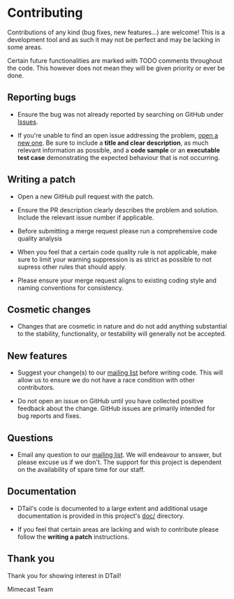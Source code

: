 Contributing
============
Contributions of any kind (bug fixes, new features...) are welcome!
This is a development tool and as such it may not be perfect and may be lacking in some areas.

Certain future functionalities are marked with TODO comments throughout the code.
This however does not mean they will be given priority or ever be done.


Reporting bugs
--------------
- Ensure the bug was not already reported by searching on GitHub under
[Issues][githubissues].

- If you're unable to find an open issue addressing the problem,
[open a new one][githubnewissue]. Be sure to include a **title and clear description**,
as much relevant information as possible, and a **code sample** or an **executable test case**
demonstrating the expected behaviour that is not occurring.


Writing a patch
---------------
- Open a new GitHub pull request with the patch.

- Ensure the PR description clearly describes the problem and solution.
Include the relevant issue number if applicable.

- Before submitting a merge request please run a comprehensive code quality analysis

- When you feel that a certain code quality rule is not applicable, make sure to limit your
warning suppression is as strict as possible to not supress other rules that should apply.

- Please ensure your merge request aligns to existing coding style and naming conventions for consistency.


Cosmetic changes
----------------
- Changes that are cosmetic in nature and do not add anything substantial to the stability,
functionality, or testability will generally not be accepted.


New features
------------

- Suggest your change(s) to our [mailing list][mailinglist] before writing code.
This will allow us to ensure we do not have a race condition with other contributors.

- Do not open an issue on GitHub until you have collected positive feedback about the change.
GitHub issues are primarily intended for bug reports and fixes.


Questions
---------

- Email any question to our [mailing list][mailinglist].
We will endeavour to answer, but please excuse us if we don't.
The support for this project is dependent on the availability of spare time for our staff.


Documentation
-------------

- DTail's code is documented to a large extent and additional usage documentation is provided
in this project's [doc/](doc/) directory.

- If you feel that certain areas are lacking and wish to contribute please follow the
**writing a patch** instructions.


Thank you
---------

Thank you for showing interest in DTail!

Mimecast Team

[githubissues]: https://github.com/mimecast/dtail/issues
[githubnewissue]: https://github.com/mimecast/dtail/issues/new
[mailinglist]: mailto:opensource@mimecast.com
